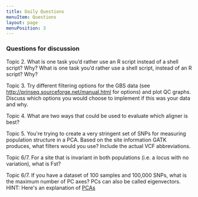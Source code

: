 ```yaml
---
title: Daily Questions
menuItem: Questions
layout: page
menuPosition: 3
---
```


### Questions for discussion 

Topic 2. What is one task you’d rather use an R script instead of a shell script? Why? What is one task you’d rather use a shell script, instead of an R script? Why?

Topic 3. Try different filtering options for the GBS data  (see http://prinseq.sourceforge.net/manual.html for options) and plot QC graphs. Discuss which options you would choose to implement if this was your data and why.

Topic 4. What are two ways that could be used to evaluate which aligner is best?

Topic 5. You're trying to create a very stringent set of SNPs for measuring population structure in a PCA. Based on the site information GATK produces, what filters would you use? Include the actual VCF abbreviations.

Topic 6/7. For a site that is invariant in both populations (i.e. a locus with no variation), what is Fst?

Topic 6/7. If you have a dataset of 100 samples and 100,000 SNPs, what is the maximum number of PC axes? PCs can also be called eigenvectors. HINT: Here's an explanation of [PCAs](http://setosa.io/ev/principal-component-analysis/)


